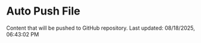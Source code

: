# Auto Push File

Content that will be pushed to GitHub repository.
Last updated: 08/18/2025, 06:43:02 PM